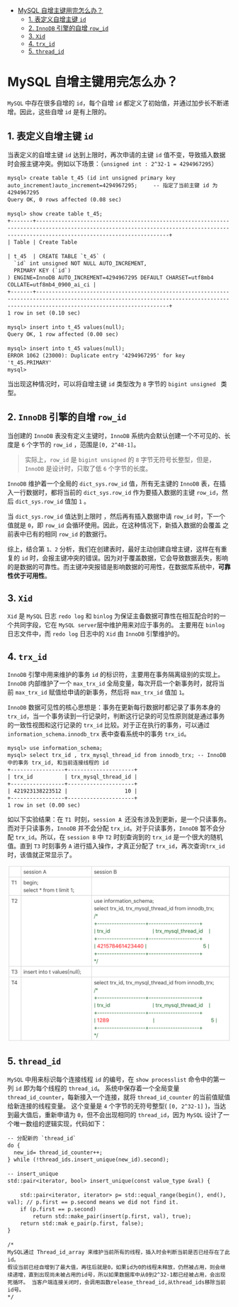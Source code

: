 - [MySQL 自增主键用完怎么办？](#mysql-自增主键用完怎么办)
	- [1. 表定义自增主键 `id`](#1-表定义自增主键-id)
	- [2. `InnoDB` 引擎的自增 `row_id`](#2-innodb-引擎的自增-row_id)
	- [3. `Xid`](#3-xid)
	- [4. `trx_id`](#4-trx_id)
	- [5. `thread_id`](#5-thread_id)

# MySQL 自增主键用完怎么办？

`MySQL` 中存在很多自增的 `id`，每个自增 `id` 都定义了初始值，并通过加步长不断递增。因此，这些自增 `id` 是有上限的。



## 1. 表定义自增主键 `id`

当表定义的自增主键 `id` 达到上限时，再次申请的主键 `id` 值不变，导致插入数据时会报主键冲突。例如以下场景：（`unsigned int : 2^32-1 = 4294967295`）

```mysql
mysql> create table t_45 (id int unsigned primary key auto_increment)auto_increment=4294967295;		-- 指定了当前主键 id 为 4294967295
Query OK, 0 rows affected (0.08 sec)

mysql> show create table t_45;
+-------+--------------------------------------------------------------------------------------------------------------------------------------------------------------------------------------+
| Table | Create Table                                                                                                                   

| t_45  | CREATE TABLE `t_45` (
  `id` int unsigned NOT NULL AUTO_INCREMENT,
  PRIMARY KEY (`id`)
) ENGINE=InnoDB AUTO_INCREMENT=4294967295 DEFAULT CHARSET=utf8mb4 COLLATE=utf8mb4_0900_ai_ci |
+-------+--------------------------------------------------------------------------------------------------------------------------------------------------------------------------------------+
1 row in set (0.10 sec)

mysql> insert into t_45 values(null);
Query OK, 1 row affected (0.00 sec)

mysql> insert into t_45 values(null);
ERROR 1062 (23000): Duplicate entry '4294967295' for key 't_45.PRIMARY'
mysql> 

```

当出现这种情况时，可以将自增主键 `id` 类型改为 `8` 字节的 `bigint unsigned ` 类型。

## 2. `InnoDB` 引擎的自增 `row_id`

当创建的 `InnoDB` 表没有定义主键时，`InnoDB` 系统内会默认创建一个不可见的、长度是 `6` 个字节的 `row_id` ，范围是`[0, 2^48-1]`。

> 实际上，`row_id` 是 `bigint unsigned` 的 `8` 字节无符号长整型，但是，`InnoDB` 是设计时，只取了低 `6` 个字节的长度。

`InnoDB` 维护着一个全局的 `dict_sys.row_id` 值，所有无主键的 `InnoDB` 表，在插入一行数据时，都将当前的 `dict_sys.row_id` 作为要插入数据的主键 `row_id`，然后 `dict_sys.row_id` 值加 `1` 。

当 `dict_sys.row_id` 值达到上限时 ，然后再有插入数据申请 `row_id` 时，下一个值就是 `0`，即 `row_id` 会循环使用。因此，在这种情况下，新插入数据的会覆盖 之前表中已有的相同 `row_id` 的数据行。

综上，结合第 `1、2` 分析，我们在创建表时，最好主动创建自增主键，这样在有重复的 `id` 时，会报主键冲突的错误。因为对于覆盖数据，它会导致数据丢失，影响的是数据的可靠性。而主键冲突报错是影响数据的可用性，在数据库系统中，**可靠性优于可用性**。

## 3. `Xid`

`Xid` 是 `MySQL` 日志 `redo log` 和 `binlog` 为保证主备数据可靠性在相互配合时的一个共同字段，它在 `MySQL server`层中维护用来对应于事务的。
主要用在 `binlog` 日志文件中，而 `redo log` 日志中的 `Xid` 由 `InnoDB` 引擎维护的。

## 4. `trx_id`

`InnoDB` 引擎中用来维护的事务 `id` 的标识符，主要用在事务隔离级别的实现上。
`InnoDB` 内部维护了一个 `max_trx_id` 全局变量，每次开启一个新事务时，就将当前 `max_trx_id` 赋值给申请的新事务，然后将 `max_trx_id` 值加 `1`。

`InnoDB` 数据可见性的核心思想是：事务在更新每行数据时都记录了事务本身的 `trx_id`，当一个事务读到一行记录时，判断这行记录的可见性原则就是通过事务的一致性视图和这行记录的 `trx_id` 比较。对于正在执行的事务，可以通过 `information_schema.innodb_trx` 表中查看系统中的事务 `trx_id`。

```mysql
mysql> use information_schema;
mysql> select trx_id , trx_mysql_thread_id from innodb_trx;	-- InnoDB 中的事务 trx_id, 和当前连接线程的 id
+-----------------+---------------------+
| trx_id          | trx_mysql_thread_id |
+-----------------+---------------------+
| 421923138223512 |                  10 |
+-----------------+---------------------+
1 row in set (0.00 sec)

```

如以下实验结果：在 `T1 `时刻，`session A `还没有涉及到更新，是一个只读事务。而对于只读事务，`InnoDB` 并不会分配 `trx_id`。对于只读事务，`InnoDB` 暂不会分配 `trx_id`。所以，在 `session B` 中 `T2` 时刻查询到的 `trx_id` 是一个很大的随机值。直到 `T3` 时刻事务 `A` 进行插入操作，才真正分配了 `trx_id`，再次查询`trx_id` 时，该值就正常显示了。

![](./pictures/45_1.webp)



## 5. `thread_id`

`MySQL` 中用来标识每个连接线程 `id` 的编号，在 `show processlist` 命令中的第一列 `id` 即为每个线程的 `thread_id`。
系统中保存着一个全局变量 `thread_id_counter`，每新接入一个连接，就将 `thread_id_counter` 的当前值赋值给新连接的线程变量。
这个变量是 `4` 个字节的无符号整型( `[0, 2^32-1]` )，当达到最大值后，重新申请为 `0`，但不会出现相同的 `thread_id`，因为 `MySQL` 设计了一个唯一数组的逻辑实现，代码如下：

```mysql
-- 分配新的 `thread_id` 
do {
  new_id= thread_id_counter++;
} while (!thread_ids.insert_unique(new_id).second);

-- insert_unique
std::pair<iterator, bool> insert_unique(const value_type &val) { 
	
	std::pair<iterator, iterator> p= std::equal_range(begin(), end(), val); // p.first == p.second means we did not find it. 
	if (p.first == p.second) 
		return std::make_pair(insert(p.first, val), true); 
	return std::mak e_pair(p.first, false); 
} 

/*
MySQL通过 Thread_id_array 来维护当前所有的线程，插入时会判断当前是否已经存在了此id。
假设当前已经自增到了最大值，再往后就是0，如果id为0的线程未释放，仍然被占用，则会继续递增，直到出现尚未被占用的id号，所以如果数据库中从0到2^32-1都已经被占用，会出现死循环。 当客户端连接关闭时，会调用函数release_thread_id,从thread_ids移除当前id号。
*/
```

